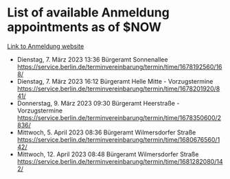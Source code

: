 # List of available Anmeldung appointments as of $NOW
[Link to Anmeldung website](https://service.berlin.de/terminvereinbarung/termin/tag.php?termin=1&anliegen[]=120686&dienstleisterlist=122210,122217,327316,122219,327312,122227,327314,122231,327346,122243,327348,122254,122252,329742,122260,329745,122262,329748,122271,327278,122273,327274,122277,327276,330436,122280,327294,122282,327290,122284,327292,122291,327270,122285,327266,122286,327264,122296,327268,150230,329760,122297,327286,122294,327284,122312,329763,122314,329775,122304,327330,122311,327334,122309,327332,317869,122281,327352,122279,329772,122283,122276,327324,122274,327326,122267,329766,122246,327318,122251,327320,122257,327322,122208,327298,122226,327300&herkunft=http%3A%2F%2Fservice.berlin.de%2Fdienstleistung%2F120686%2F)
- Dienstag, 7. März 2023 13:36 Bürgeramt Sonnenallee https://service.berlin.de/terminvereinbarung/termin/time/1678192560/168/
- Dienstag, 7. März 2023 16:12 Bürgeramt Helle Mitte - Vorzugstermine https://service.berlin.de/terminvereinbarung/termin/time/1678201920/841/
- Donnerstag, 9. März 2023 09:30 Bürgeramt Heerstraße - Vorzugstermine https://service.berlin.de/terminvereinbarung/termin/time/1678350600/2836/
- Mittwoch, 5. April 2023 08:36 Bürgeramt Wilmersdorfer Straße https://service.berlin.de/terminvereinbarung/termin/time/1680676560/142/
- Mittwoch, 12. April 2023 08:48 Bürgeramt Wilmersdorfer Straße https://service.berlin.de/terminvereinbarung/termin/time/1681282080/142/
